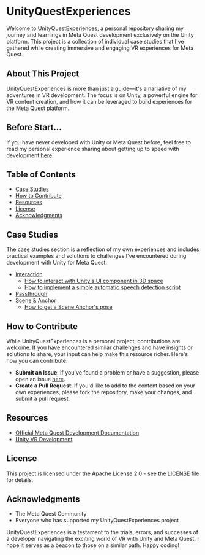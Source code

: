 # UnityQuestExperiences

Welcome to UnityQuestExperiences, a personal repository sharing my journey and learnings in Meta Quest development exclusively on the Unity platform. This project is a collection of individual case studies that I've gathered while creating immersive and engaging VR experiences for Meta Quest.

## About This Project

UnityQuestExperiences is more than just a guide—it's a narrative of my adventures in VR development. The focus is on Unity, a powerful engine for VR content creation, and how it can be leveraged to build experiences for the Meta Quest platform.

## Before Start...

If you have never developed with Unity or Meta Quest before, feel free to read my personal experience sharing about getting up to speed with development [here](StartDevelopment.md).

## Table of Contents

- [Case Studies](#case-studies)
- [How to Contribute](#how-to-contribute)
- [Resources](#resources)
- [License](#license)
- [Acknowledgments](#acknowledgments)

## Case Studies

The case studies section is a reflection of my own experiences and includes practical examples and solutions to challenges I've encountered during development with Unity for Meta Quest.

- [Interaction]()
  - [How to interact with Unity's UI component in 3D space](CaseStudies/Interaction/InteractWithUI.md)
  - [How to implement a simple automatic speech detection script](CaseStudies/Interaction/SpeechDetection.md)
- [Passthrough]()
- [Scene & Anchor]()
  - [How to get a Scene Anchor's pose](CaseStudies/Scene/GetSceneAnchorPose.md)

## How to Contribute

While UnityQuestExperiences is a personal project, contributions are welcome. If you have encountered similar challenges and have insights or solutions to share, your input can help make this resource richer. Here's how you can contribute:

- **Submit an Issue**: If you've found a problem or have a suggestion, please open an issue [here](https://github.com/your-username/UnityQuestExperiences/issues).
- **Create a Pull Request**: If you'd like to add to the content based on your own experiences, please fork the repository, make your changes, and submit a pull request.

## Resources

- [Official Meta Quest Development Documentation](https://developer.oculus.com/)
- [Unity VR Development](https://unity.com/solutions/virtual-reality)

## License

This project is licensed under the Apache License 2.0 - see the [LICENSE](LICENSE) file for details.

## Acknowledgments

- The Meta Quest Community
- Everyone who has supported my UnityQuestExperiences project

UnityQuestExperiences is a testament to the trials, errors, and successes of a developer navigating the exciting world of VR with Unity and Meta Quest. I hope it serves as a beacon to those on a similar path. Happy coding!
